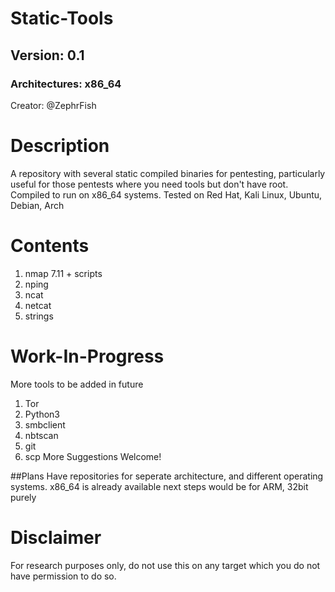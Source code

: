 # Static-Tools 
## Version: 0.1 
### Architectures: x86_64
Creator: @ZephrFish 

Description
===========
A repository with several static compiled binaries for pentesting, particularly useful for those pentests where you need tools but don't have root. Compiled to run on x86_64 systems. Tested on Red Hat, Kali Linux, Ubuntu, Debian, Arch 

Contents
========
 1. nmap 7.11 + scripts
 2. nping
 3. ncat
 4. netcat
 5. strings

Work-In-Progress
=================
More tools to be added in future

 1. Tor
 2. Python3
 3. smbclient
 4. nbtscan
 5. git
 6. scp
 More Suggestions Welcome!

##Plans
Have repositories for seperate architecture, and different operating systems.
x86_64 is already available
next steps would be for ARM, 32bit purely

# Disclaimer
For research purposes only, do not use this on any target which you do not have permission to do so.
